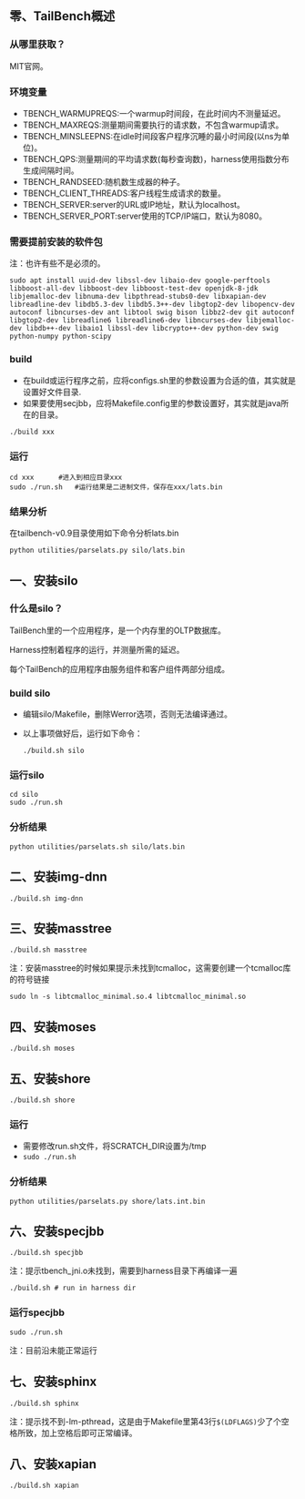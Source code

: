 ## 零、TailBench概述

### 从哪里获取？

MIT官网。

### 环境变量

- TBENCH_WARMUPREQS:一个warmup时间段，在此时间内不测量延迟。
- TBENCH_MAXREQS:测量期间需要执行的请求数，不包含warmup请求。
- TBENCH_MINSLEEPNS:在idle时间段客户程序沉睡的最小时间段(以ns为单位)。
- TBENCH_QPS:测量期间的平均请求数(每秒查询数)，harness使用指数分布生成间隔时间。
- TBENCH_RANDSEED:随机数生成器的种子。
- TBENCH_CLIENT_THREADS:客户线程生成请求的数量。
- TBENCH_SERVER:server的URL或IP地址，默认为localhost。
- TBENCH_SERVER_PORT:server使用的TCP/IP端口，默认为8080。

### 需要提前安装的软件包

注：也许有些不是必须的。

```
sudo apt install uuid-dev libssl-dev libaio-dev google-perftools libboost-all-dev libboost-dev libboost-test-dev openjdk-8-jdk libjemalloc-dev libnuma-dev libpthread-stubs0-dev libxapian-dev libreadline-dev libdb5.3-dev libdb5.3++-dev libgtop2-dev libopencv-dev autoconf libncurses-dev ant libtool swig bison libbz2-dev git autoconf libgtop2-dev libreadline6 libreadline6-dev libncurses-dev libjemalloc-dev libdb++-dev libaio1 libssl-dev libcrypto++-dev python-dev swig python-numpy python-scipy
```

### build

- 在build或运行程序之前，应将configs.sh里的参数设置为合适的值，其实就是设置好文件目录.
- 如果要使用secjbb，应将Makefile.config里的参数设置好，其实就是java所在的目录。

`./build xxx`

### 运行

```shell
cd xxx		#进入到相应目录xxx
sudo ./run.sh	#运行结果是二进制文件，保存在xxx/lats.bin
```

### 结果分析

在tailbench-v0.9目录使用如下命令分析lats.bin

`python utilities/parselats.py silo/lats.bin`

## 

## 一、安装silo

### 什么是silo？

TailBench里的一个应用程序，是一个内存里的OLTP数据库。

Harness控制着程序的运行，并测量所需的延迟。

每个TailBench的应用程序由服务组件和客户组件两部分组成。

### build silo

- 编辑silo/Makefile，删除Werror选项，否则无法编译通过。

- 以上事项做好后，运行如下命令：

  `./build.sh silo`
### 运行silo

```shell
cd silo
sudo ./run.sh
```

### 分析结果

`python utilities/parselats.sh silo/lats.bin`

## 二、安装img-dnn

`./build.sh img-dnn`

## 三、安装masstree

`./build.sh masstree`

注：安装masstree的时候如果提示未找到tcmalloc，这需要创建一个tcmalloc库的符号链接

`sudo ln -s libtcmalloc_minimal.so.4 libtcmalloc_minimal.so `

## 四、安装moses

`./build.sh moses`

## 五、安装shore

`./build.sh shore`

### 运行

- 需要修改run.sh文件，将SCRATCH_DIR设置为/tmp
- `sudo ./run.sh`

### 分析结果

`python utilities/parselats.py shore/lats.int.bin`

## 六、安装specjbb

`./build.sh specjbb`

注：提示tbench_jni.o未找到，需要到harness目录下再编译一遍

`./build.sh	# run in harness dir`

### 运行specjbb

`sudo ./run.sh`

注：目前沿未能正常运行

## 七、安装sphinx

`./build.sh sphinx`

注：提示找不到-lm-pthread，这是由于Makefile里第43行`$(LDFLAGS)`少了个空格所致，加上空格后即可正常编译。

## 八、安装xapian

`./build.sh xapian`